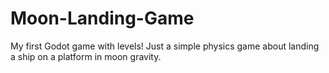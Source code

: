 # Moon-Landing-Game
My first Godot game with levels! Just a simple physics game about landing a ship on a platform in moon gravity.
